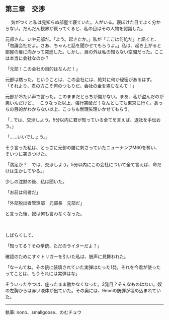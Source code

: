 ## 第三章　交渉
　
 気がつくと私は見知らぬ部屋で寝ていた。人がいる。寝ぼけた目でよく分からない。だんだん視界が戻ってくると、私の目はその人物を認識した。

 元部さん、いや元部だ。「よう。起きたか。」私が「ここは何処だ」と訊くと、「勿論会社だよ。さあ、ちゃんと話を聞かせてもらうよ。」私は、起き上がると部屋の扉に向かって突進した。しかし、扉の外は私の知らない空間だった。ここは本当に会社なのか？

「元部！この会社の目的はなんだ！」

 元部は黙った。ということは、この会社には、絶対に何か秘密があるはず。
「それより、君の方こそ何のつもりだ。会社の金を盗むなんて！」

 元部が冷たい声で言った。このままだとらちが開かない。まあ、私が盗んだのが悪いんだけど…　こうなった以上、強行突破だ！なんとしても東京に行く。あっちの目的がわからない以上、こっちも無理矢理いかせてもらう。

「…では、交渉しよう。5分以内に君が知っている全てを言えば、退社を手伝おう。」

「……いいでしょう。」

 そう言った私は、とっさに元部の腰に刺さっていたニューナンブM60を奪い、そいつに突きつけた。

「満足か？　では、交渉しよう。5分以内にこの会社について全て言えば、命だけは生かしてやる。」

少しの沈黙の後、私は聞いた。

「お前は何者だ」

「外部脱出者管理部　元部長　元部だ」

と言った後、奴は何も言わなくなった。

ㅤ

しばらくして、

「知ってる？その拳銃、ただのライターだよ？」

 確認のためにすぐトリガーを引いた私は、銃声に見舞われた。

「なーんてね。その銃に装填されていた実弾はたった1発。それを今君が使ったってことは、もうそれには実弾はな」

 そういったやつは、座ったまま動かなくなった。2発目？そんなものはない。奴の左胸からは赤い液体が出ていた。その奥には、9mmの銃弾が埋め込まれていた。

---
執筆: nono、smallgoose、のむチュウ
